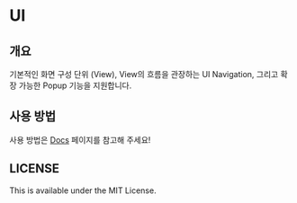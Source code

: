 # UI

## 개요

기본적인 화면 구성 단위 (View), View의 흐름을 관장하는 UI Navigation, 그리고 확장 가능한 Popup 기능을 지원합니다.

## 사용 방법

사용 방법은 [Docs](https://kunnymann.github.io/kunnymann-unity-package/md_Assets_2Packages_2UI_2Documentation_0i_2UI.html) 페이지를 참고해 주세요!

## LICENSE

This is available under the MIT License.
